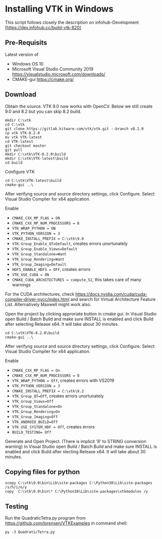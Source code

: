 # Installing VTK in Windows

This script follows closely the description on infohub-Development [https://dev.infohub.cc/build-vtk-820]

## Pre-Requisits
Latest version of
* Windows OS 10
* Microsoft Visual Studio Community 2019 https://visualstudio.microsoft.com/downloads/
* CMAKE-gui https://cmake.org/

## Download
Obtain the source. VTK 9.0 now works with OpenCV. Below we still create 9.0 and 8.2 but you can skip 8.2 build.

```
mkdir C:\vtk
cd C:\vtk
git clone https://gitlab.kitware.com/vtk/vtk.git --branch v8.2.0
cp vtk VTK-8.2.0
mv vtk VTK-latest
cd VTK-latest
git checkout master
git pull
mkdir C:\vtk\VTK-8.2.0\build
mkdir C:\vtk\VTK-latest\build
cd build
```

Configure VTK
```
cd C:\vtk\VTK-latest\build
cmake-gui ..\
```
After verifyng source and source directory settings, click Configure.
Select Visual Studio Compiler for x64 application.

Enable
* ```CMAKE_CXX_MP_FLAG = ON```
* ```CMAKE_CXX_MP_NUM_PROCESSORS = 8```
* ```VTK_WRAP_PYTHON = ON```
* ```VTK_PYTHON_VERSION = 3```
* ```CMAKE_INSTALL_PREFIX = C:\vtk\9.0```
* ```VTK_Group_Enable_QT=Default```, creates errors unortunately
* ```VTK_Group_Enable_Views=Default```
* ```VTK_Group_Standalone=Want```
* ```VTK_Group_Rendering=Want```
* ```VTK_Group_Imaging=Default```
* ```HDF5_ENABLE_HDFS = OFF```, creates errors
* ```VTK_USE_CUDA = ON```
* ```CMAKE_CUDA_ARCHITECTURES = compute_52```, this takes care of many warnings

For the CUDA architectures, check https://docs.nvidia.com/cuda/cuda-compiler-driver-nvcc/index.html and search for Virtual Architecture Feature List. Alternatively Maxwell might work also. 

Open the project by clicking approriate button in cmake gui.
In Visual Studio open Build / Batch Build and make sure INSTALL is enabled and click Build after selecting Release x64.
It will take about 30 minutes.

```
cd C:\vtk\VTK-8.2.0\build
cmake-gui ..\
```
After verifyng source and source directory settings, click Configure.
Select Visual Studio Compiler for x64 application.

Enable
* ```CMAKE_CXX_MP_FLAG = On```
* ```CMAKE_CXX_MP_NUM_PROCESSORS = 8```
* ```VTK_WRAP_PYTHON = Off```, creates errors with VS2019
* ```VTK_PYTHON_VERSION = 3```
* ```CMAKE_INSTALL_PREFIX = C:\vtk\8.2```
* ```VTK_Group_QT=Off```, creates errors unortunately
* ```VTK_Group_Views=Off```
* ```VTK_Group_Standalone=On```
* ```VTK_Group_Rendering=On```
* ```VTK_Group_Imaging=Off```
* ```VTK_ANDROID_BUILD=Off```
* ```VTK_USE_SYSTEM_HDF = Off```, creates errors
* ```BUILD_TESTING= Off```

Generate and Open Project. (There is implicit '8' to STRING conversion warning)
In Visual Studio open Build / Batch Build and make sure INSTALL is enabled and click Build after slecting Release x64. It will take about 30 minutes.

## Copying files for python
```
xcopy C:\vtk\9.0\bin\Lib\site-packages C:\Python38\Lib\site-packages /s/h/i/e/y
copy  C:\vtk\9.0\bin\* C:\Python38\Lib\site-packages\vtkmodules /y
```

## Testing
Run the QuadraticTetra.py program from https://github.com/lorensen/VTKExamples in command shell:
```
py -3 QuadraticTetra.py
```
